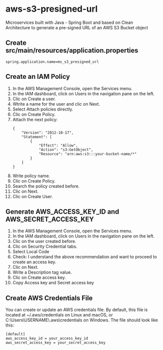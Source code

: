 # aws-s3-presigned-url
Microservices built with Java - Spring Boot and based on Clean Architecture to generate a pre-signed URL of an AWS S3 Bucket object

## Create src/main/resources/application.properties
```
spring.application.name=ms_s3_presigned_url
```

## Create an IAM Policy
1. In the AWS Management Console, open the Services menu.
2. In the IAM dashboard, click on Users in the navigation pane on the left.
3. Clic on Create a user.
4. Wtrite a name for the user and clic on Next.
5. Select Attach policies directly.
6. Clic on Create Policy.
7. Attach the next policy:
    ```
    {
        "Version": "2012-10-17",
        "Statement": [
            {
                "Effect": "Allow",
                "Action": "s3:GetObject",
                "Resource": "arn:aws:s3:::your-bucket-name/*"
            }
        ]
    }
    ```
8. Write policy name.
9. Clic on Create Policy.
10. Search the policy created before.
11. Clic on Next.
12. Clic on Create User.

## Generate AWS_ACCESS_KEY_ID and AWS_SECRET_ACCESS_KEY
1. In the AWS Management Console, open the Services menu.
2. In the IAM dashboard, click on Users in the navigation pane on the left.
3. Clic on the user created before.
4. Clic on Security Credential tabs.
5. Select Local Code
6. Check: I understand the above recommendation and want to proceed to create an access key.
7. Clic on Next.
8. Write a Description tag value.
9. Clic on Create access key.
10. Copy Access key and Secret access key

## Create AWS Credentials File
You can create or update an AWS credentials file. By default, this file is located at ~/.aws/credentials on Linux and macOS, or C:\Users\USERNAME\\.aws\credentials on Windows. The file should look like this:
```
[default]
aws_access_key_id = your_access_key_id
aws_secret_access_key = your_secret_access_key
```